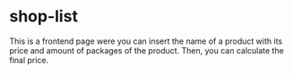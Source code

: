 # shop-list
This is a frontend page were you can insert the name of a product with its price and amount of packages of the product. Then, you can calculate the final price.
